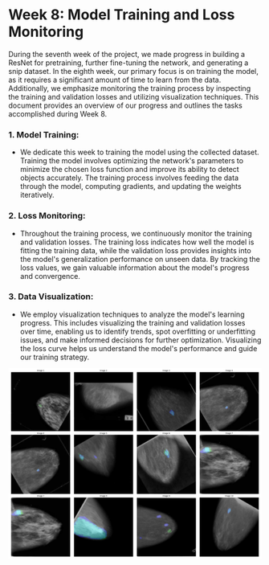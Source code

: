 # Week 8: Model Training and Loss Monitoring

During the seventh week of the project, we made progress in building a ResNet for pretraining, further fine-tuning the network, and generating a snip dataset. In the eighth week, our primary focus is on training the model, as it requires a significant amount of time to learn from the data. Additionally, we emphasize monitoring the training process by inspecting the training and validation losses and utilizing visualization techniques. This document provides an overview of our progress and outlines the tasks accomplished during Week 8.

### 1. Model Training:
   - We dedicate this week to training the model using the collected dataset. Training the model involves optimizing the network's parameters to minimize the chosen loss function and improve its ability to detect objects accurately. The training process involves feeding the data through the model, computing gradients, and updating the weights iteratively.

### 2. Loss Monitoring:
   - Throughout the training process, we continuously monitor the training and validation losses. The training loss indicates how well the model is fitting the training data, while the validation loss provides insights into the model's generalization performance on unseen data. By tracking the loss values, we gain valuable information about the model's progress and convergence.

### 3. Data Visualization:
   - We employ visualization techniques to analyze the model's learning progress. This includes visualizing the training and validation losses over time, enabling us to identify trends, spot overfitting or underfitting issues, and make informed decisions for further optimization. Visualizing the loss curve helps us understand the model's performance and guide our training strategy.

   ![Visualization](./res/visualisation.png)
